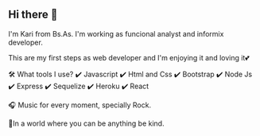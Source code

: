 ## Hi there 👋
I'm Kari from Bs.As. I'm working as funcional analyst and informix developer.

This are my first steps as web developer and I'm enjoying it and loving it💕 

🛠️ What tools I use?
✔️ Javascript 
✔️ Html and Css 
✔️ Bootstrap 
✔️ Node Js 
✔️ Express 
✔️ Sequelize
✔️ Heroku
✔️ React


🎧 Music for every moment, specially Rock.

🌱In a world where you can be anything be kind.



<!--
**drakarisbelen/drakarisbelen** is a ✨ _special_ ✨ repository because its `README.md` (this file) appears on your GitHub profile.

Here are some ideas to get you started:

- 🔭 I’m currently working on ...
- 🌱 I’m currently learning ...
- 👯 I’m looking to collaborate on ...
- 🤔 I’m looking for help with ...
- 💬 Ask me about ...
- 📫 How to reach me: ...
- 😄 Pronouns: ...
- ⚡ Fun fact: ...
-->
